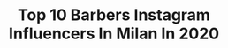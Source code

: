 ---
title: Top 10 Barbers Instagram Influencers In Milan In 2020
description: >-
  Find top barbers Instagram influencers in Milan in 2020. Most popular hashtags: #milano #barber #tatuatoripermilano #roma.
platform: Instagram
profiles:
  - username: "kuco33"
    fullname: >-
      Juraj Kucka
    location: "Italy"
    followers: 227799
    engagement: 215
    commentsToLikes: 0.014375
    id: ck6u3l2f3yef60j71sqift2v8
    verified: true
    hashtags: "#stadioluigiferraris, #playinside, #parmacalcio, #sansiro"
  - username: "donatotrioni"
    fullname: >-
      Donato 🐟
    location: "Italy"
    followers: 2828
    engagement: 2209
    commentsToLikes: 0.044339
    id: ck6ti9dd20abf0j71jigu4sbj
    verified: false
    hashtags: "#milanodascoprire, #bergamofoto, #brera, #bergamo"
  - username: "luigimarchinitattoos"
    fullname: >-
      Luigi Marchini Tattoos
    location: "Italy"
    followers: 38879
    engagement: 127
    commentsToLikes: 0.048281
    id: ck0w2kws2ovlg0i19l9au3lz8
    verified: false
    hashtags: "#tatuatoripermilano, #maoribraccio, #tribal, #tuttoandr"
  - username: "carusoportaromana131"
    fullname: >-
      Dario Caruso
    location: "Italy"
    followers: 10386
    engagement: 597
    commentsToLikes: 0.023738
    id: ck5hqbaghstly0i11c4xxrejb
    verified: false
    hashtags: "#avedaartist, #beauty, #wind, #fringehair"
  - username: "paesanoluigi"
    fullname: >-
      Luigi Paesano
    location: "Italy"
    followers: 35472
    engagement: 229
    commentsToLikes: 0.008353
    id: ck600ow3idzmx0i14al2iabvb
    verified: false
    hashtags: "#convenienza, #auguri, #gentleman, #milan"
  - username: "carmelaingegno"
    fullname: >-
      CarmelaIngegno®
    location: "Italy"
    followers: 102119
    engagement: 202
    commentsToLikes: 0.100477
    id: ck6u6mbemgfme0j71j36gapzi
    verified: false
    hashtags: "#follow, #dress, #food, #watchoftheday"
  - username: "juniorluis_officialmusic"
    fullname: >-
      𝗝𝗨𝗡𝗜𝗢𝗥 𝗟𝗨𝗜𝗦
    location: "Italy"
    followers: 17230
    engagement: 710
    commentsToLikes: 0.139086
    id: ck8t0ctd4rmo90j787ywb4iq2
    verified: false
    hashtags: "#tv, #teorema, #parole, #voce"
  - username: "antikorpo"
    fullname: >-
      � Andrea Lanzi
    location: "Italy"
    followers: 79977
    engagement: 179
    commentsToLikes: 0.031216
    id: ck5ho9plwp6rl0i11ipm44fej
    verified: false
    hashtags: "#braintattoo, #painting, #manga, #art"
  - username: "ivanromano_"
    fullname: >-
      Ivan Romano
    location: "Italy"
    followers: 6712
    engagement: 1387
    commentsToLikes: 0.070002
    id: ck8t1sr2mwvnd0j785ztuxkm6
    verified: false
    hashtags: ""
  - username: "nando.quaranta_barber"
    fullname: >-
      Nando Quaranta
    location: "Italy"
    followers: 56363
    engagement: 412
    commentsToLikes: 0.014261
    id: ck5byp2napkdc0i117bx1abfi
    verified: false
    hashtags: "#fuego, #quarantannperdona, #newlook, #razorfade"
---